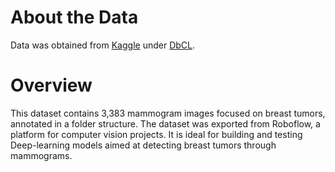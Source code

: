 # About the Data
Data was obtained from [Kaggle](https://www.kaggle.com/datasets/hayder17/breast-cancer-detection/data) under [DbCL](https://opendatacommons.org/licenses/dbcl/dbcl-10.txt).

# Overview
This dataset contains 3,383 mammogram images focused on breast tumors, annotated in a folder structure.
The dataset was exported from Roboflow, a platform for computer vision projects.
It is ideal for building and testing Deep-learning models aimed at detecting breast tumors through mammograms.
